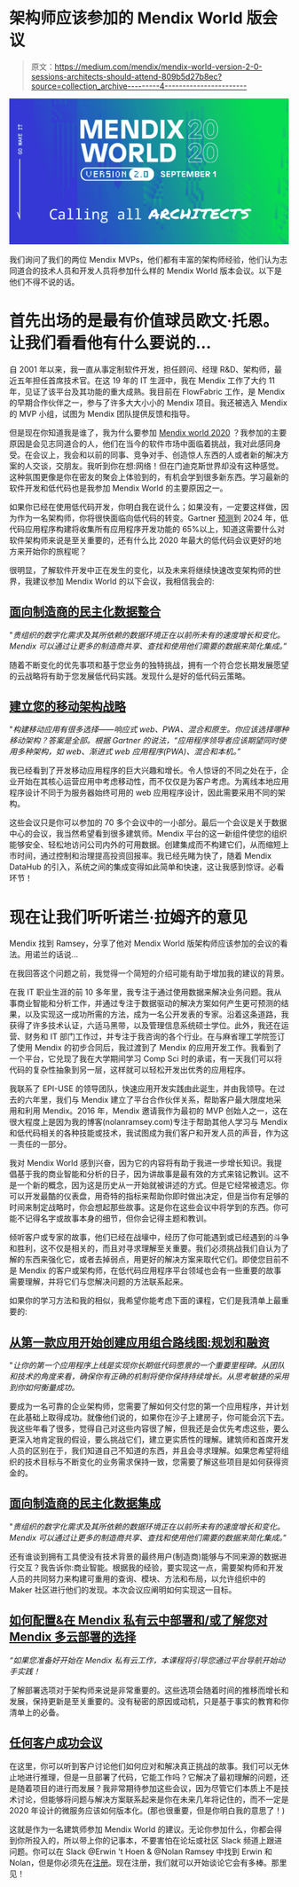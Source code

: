 # 架构师应该参加的 Mendix World 版会议

> 原文：<https://medium.com/mendix/mendix-world-version-2-0-sessions-architects-should-attend-809b5d27b8ec?source=collection_archive---------4----------------------->

![](img/9dad5a2295cb95ea37dc1a44ec4f341f.png)

我们询问了我们的两位 Mendix MVPs，他们都有丰富的架构师经验，他们认为志同道合的技术人员和开发人员将参加什么样的 Mendix World 版本会议。以下是他们不得不说的话。

# 首先出场的是最有价值球员欧文·托恩。让我们看看他有什么要说的…

自 2001 年以来，我一直从事定制软件开发，担任顾问、经理 R&D、架构师，最近五年担任首席技术官。在这 19 年的 IT 生涯中，我在 Mendix 工作了大约 11 年，见证了该平台及其功能的重大成熟。我目前在 FlowFabric 工作，是 Mendix 的早期合作伙伴之一，参与了许多大大小小的 Mendix 项目。我还被选入 Mendix 的 MVP 小组，试图为 Mendix 团队提供反馈和指导。

但是现在你知道我是谁了，我为什么要参加 [Mendix world 2020](https://www.mendix.com/mendix-world/?utm_medium=referral&utm_source=CommunityBlog&utm_campaign=GL-CE-2020-09-01-Mendix-World) ？我参加的主要原因是会见志同道合的人，他们在当今的软件市场中面临着挑战，我对此感同身受。在会议上，我会和以前的同事、竞争对手、创造惊人东西的人或者新的解决方案的人交谈，交朋友。我听到你在想:网络！但在门迪克斯世界却没有这种感觉。这种氛围更像是你在密友的聚会上体验到的，有机会学到很多新东西。学习最新的软件开发和低代码也是我参加 Mendix World 的主要原因之一。

如果你已经在使用低代码开发，你明白我在说什么；如果没有，一定要这样做，因为作为一名架构师，你将很快面临向低代码的转变。Gartner [预测](https://www.gartner.com/en/documents/3956079/magic-quadrant-for-enterprise-low-code-application-platf)到 2024 年，低代码应用程序构建将收集所有应用程序开发功能的 65%以上，知道这需要什么对软件架构师来说是至关重要的，还有什么比 2020 年最大的低代码会议更好的地方来开始你的旅程呢？

很明显，了解软件开发中正在发生的变化，以及未来将继续快速改变架构师的世界，我建议参加 Mendix World 的以下会议，我相信我会的:

## [面向制造商的民主化数据整合](https://www.mendix.com/mendix-world/?utm_medium=referral&utm_source=CommunityBlog&utm_campaign=GL-CE-2020-09-01-Mendix-World)

"*贵组织的数字化需求及其所依赖的数据环境正在以前所未有的速度增长和变化。Mendix 可以通过让更多的制造商共享、查找和使用他们需要的数据来简化集成。”*

随着不断变化的优先事项和基于您业务的独特挑战，拥有一个符合您长期发展愿望的云战略将有助于您发展低代码实践。发现什么是好的低代码云策略。

## [**建立您的移动架构战略**](https://www.mendix.com/mendix-world/?utm_medium=referral&utm_source=CommunityBlog&utm_campaign=GL-CE-2020-09-01-Mendix-World)

"*构建移动应用有很多选择——响应式 web、PWA、混合和原生。你应该选择哪种移动架构？答案是全部。根据 Gartner 的说法，“应用程序领导者应该期望同时使用多种架构，如 web、渐进式 web 应用程序(PWA)、混合和本机。”*

我已经看到了开发移动应用程序的巨大兴趣和增长。令人惊讶的不同之处在于，企业开始在其核心运营应用中考虑移动性，而不仅仅是为客户考虑。为离线本地应用程序设计不同于为服务器始终可用的 web 应用程序设计，因此需要采用不同的架构。

这些会议只是你可以参加的 70 多个会议中的一小部分。最后一个会议是关于数据中心的会议，我当然希望看到很多建筑师。Mendix 平台的这一新组件使您的组织能够安全、轻松地访问公司内外的可用数据。创建集成而不构建它们，从而缩短上市时间，通过控制和治理提高投资回报率。我已经先睹为快了，随着 Mendix DataHub 的引入，系统之间的集成变得如此简单和快速，这让我感到惊讶。必看环节！

# 现在让我们听听诺兰·拉姆齐的意见

Mendix 找到 Ramsey，分享了他对 Mendix World 版架构师应该参加的会议的看法。用诺兰的话说…

在我回答这个问题之前，我觉得一个简短的介绍可能有助于增加我的建议的背景。

在我 IT 职业生涯的前 10 多年里，我专注于通过使用数据来解决业务问题。我从事商业智能和分析工作，并通过专注于数据驱动的解决方案如何产生更可预测的结果，以及实现这一成功所需的方法，成为一名公开发表的专家。沿着这条道路，我获得了许多技术认证，六适马黑带，以及管理信息系统硕士学位。此外，我还在运营、财务和 IT 部门工作过，并专注于我咨询的各个行业。在与麻省理工学院签订了使用 Mendix 的初步合同后，我过渡到了 Mendix 的应用开发工作。我看到了一个平台，它兑现了我在大学期间学习 Comp Sci 时的承诺，有一天我们可以将代码的复杂性抽象到另一层，这样就可以轻松开发出优秀的应用程序。

我联系了 EPI-USE 的领导团队，快速应用开发实践由此诞生，并由我领导。在过去的六年里，我们与 Mendix 建立了平台合作伙伴关系，帮助客户最大限度地采用和利用 Mendix。2016 年，Mendix 邀请我作为最初的 MVP 创始人之一，这在很大程度上是因为我的博客(nolanramsey.com)专注于帮助其他人学习与 Mendix 和低代码相关的各种技能或技术，我试图成为我们客户和开发人员的声音，作为这一责任的一部分。

我对 Mendix World 感到兴奋，因为它的内容将有助于我进一步增长知识。我提倡基于我的商业智能和分析的日子，因为讲故事是最有效的方式来铭记教训。这不是一个新的概念，因为这是历史从一开始就被讲述的方式。但是它经常被遗忘。你可以开发最酷的仪表盘，用奇特的指标来帮助你即时做出决定，但是当你有足够的时间来制定战略时，你会想起那些故事。这是你在这些会议中将学到的东西。你可能不记得名字或故事本身的细节，但你会记得主题和教训。

倾听客户或专家的故事，他们已经在战壕中，经历了你可能遇到或已经遇到的斗争和胜利，这不仅是相关的，而且对寻求理解至关重要。我们必须挑战我们自认为了解的东西来强化它，或者去掉弱点，用更好的解决方案来取代它们。即使您目前不是 Mendix 的客户或架构师，在低代码应用程序平台领域也会有一些重要的故事需要理解，并将它们与您解决问题的方法联系起来。

如果你的学习方法和我的相似，我希望你能考虑下面的课程，它们是我清单上最重要的:

## [从第一款应用开始创建应用组合路线图:规划和融资](https://www.mendix.com/mendix-world/?utm_medium=referral&utm_source=CommunityBlog&utm_campaign=GL-CE-2020-09-01-Mendix-World)

"*让你的第一个应用程序上线是实现你长期低代码愿景的一个重要里程碑。从团队和技术的角度来看，确保你有正确的机制将使你保持持续增长。从思考敏捷的采用到你如何衡量成功。*

要成为一名可靠的企业架构师，您需要了解如何交付您的第一个应用程序，并计划在此基础上取得成功。就像他们说的，如果你在沙子上建房子，你可能会沉下去。我这些年看了很多，觉得自己对这些内容很了解，但我还是会优先考虑这些，要么更深入地肯定我的假设，要么挑战它们，建立更实质性的理解。建筑师和首席开发人员的区别在于，我们知道自己不知道的东西，并且会寻求理解。如果您希望将组织的技术目标与不断变化的业务需求保持一致，您需要了解这些项目是如何获得资金的。

## [面向制造商的民主化数据集成](https://www.mendix.com/mendix-world/?utm_medium=referral&utm_source=CommunityBlog&utm_campaign=GL-CE-2020-09-01-Mendix-World)

"*贵组织的数字化需求及其所依赖的数据环境正在以前所未有的速度增长和变化。Mendix 可以通过让更多的制造商共享、查找和使用他们需要的数据来简化集成。*”

还有谁谈到拥有工具使没有技术背景的最终用户(制造商)能够与不同来源的数据进行交互？我告诉你:商业智能。根据我的经验，要实现这一点，需要架构师和开发人员的共同努力来构建可重用的查询、模块、方法和布局，以允许组织中的 Maker 社区进行他们的发现。本次会议应阐明如何实现这一目标。

## [如何配置&在 Mendix 私有云中部署和/或了解您对 Mendix 多云部署的选择](https://www.mendix.com/mendix-world/?utm_medium=referral&utm_source=CommunityBlog&utm_campaign=GL-CE-2020-09-01-Mendix-World)

*“如果您准备好开始在 Mendix 私有云工作，本课程将引导您通过平台导航开始动手实践！*

了解部署选项对于架构师来说是非常重要的。这些选项会随着时间的推移而增长和发展，保持更新是至关重要的。没有秘密的原因或动机，只是基于事实的教育和你清单上的必备。

## [任何客户成功会议](https://www.mendix.com/mendix-world/?utm_medium=referral&utm_source=CommunityBlog&utm_campaign=GL-CE-2020-09-01-Mendix-World)

在这里，你可以听到客户讨论他们如何应对和解决真正挑战的故事。我们可以无休止地进行推理，但是一旦部署了代码，它能工作吗？它解决了最初理解的问题，还是随着项目的进行而发展？我非常期待参加这些会议，因为尽管它们本质上不是技术讨论，但能够将问题与解决方案联系起来是你在未来几年将记住的，而不一定是 2020 年设计的微服务应该如何版本化。(那也很重要，但是你明白我的意思了！)

这就是作为一名建筑师参加 Mendix World 的建议。无论你参加什么，你都会得到你所投入的，所以带上你的记事本，不要害怕在论坛或社区 Slack 频道上跟进问题。你可以在 Slack @Erwin 't Hoen & @Nolan Ramsey 中找到 Erwin 和 Nolan，但是你必须先在[注册](https://www.mendix.com/mendix-world/?utm_medium=referral&utm_source=CommunityBlog&utm_campaign=GL-CE-2020-09-01-Mendix-World)。现在注册，我们就可以开始谈论它会有多棒。那里见！